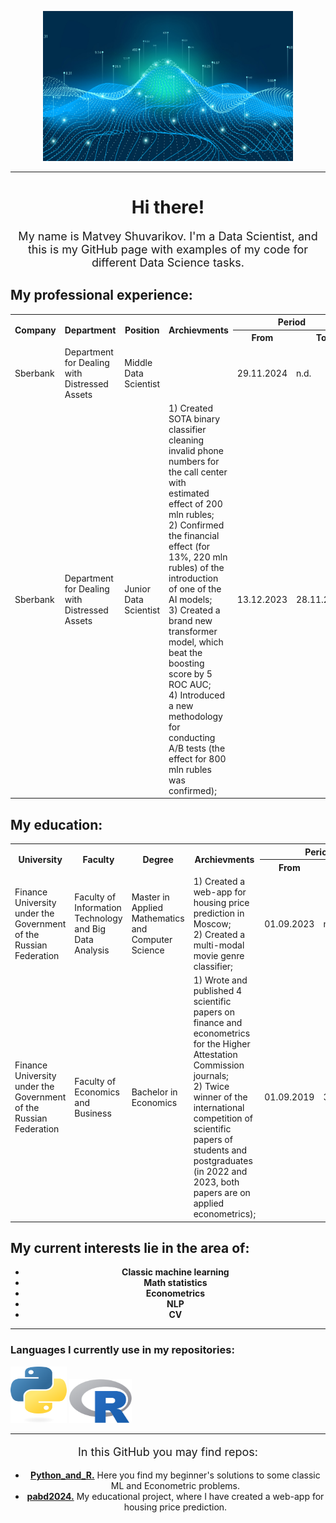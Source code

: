 <p></p>
<div id="header" align="center">
<img src="https://github.com/MathewShuvarikov/MathewShuvarikov/blob/main/data-science-new-banner.jpg" width="400" height="240"/>
</div>
<p></p>
<hr/>
<h1 style="text-align: center">Hi there!</h1>
<p style="font-size: 18px; text-align: center">My name is Matvey Shuvarikov. I'm a Data Scientist, and this is my GitHub page with examples of my code for different Data Science tasks.</a> 
<h2>My professional experience:</h2>
<table>
<tr>
  <th rowspan="2">Company</th>
  <th rowspan="2">Department</th>
  <th rowspan="2">Position</th>
  <th rowspan="2">Archievments</th>
  <th colspan="2">Period</th>
</tr> 
<tr> 
 <th>From</th>
 <th>To</th>
</tr> 
<tr>
  <td>Sberbank</td>
  <td>Department for Dealing with Distressed Assets</td>
  <td>Middle Data Scientist</td>
  <td>
  <td>29.11.2024</td>
  <td>n.d.</td>
</tr>
<tr>
  <td>Sberbank</td>
  <td>Department for Dealing with Distressed Assets</td>
  <td>Junior Data Scientist</td>
  <td>1) Created SOTA binary classifier cleaning invalid phone numbers for the call center with estimated effect of 200 mln rubles;<br>
2) Confirmed the financial effect (for 13%, 220 mln rubles) of the introduction of one of the AI models;<br>
3) Created a brand new transformer model, which beat the boosting score by 5 ROC AUC;<br>
4) Introduced a new methodology for conducting A/B tests (the effect for 800 mln rubles was confirmed);</td>
  <td>13.12.2023</td>
  <td>28.11.2024</td>
</tr>
</table>
<h2>My education:</h2>
<table>
<tr>
  <th rowspan="2">University</th>
  <th rowspan="2">Faculty</th>
  <th rowspan="2">Degree</th>
  <th rowspan="2">Archievments</th>
  <th colspan="2">Period</th>
</tr> 
<tr> 
 <th>From</th>
 <th>To</th>
</tr> 
<tr>
  <td>Finance University under the Government of the Russian Federation</td>
  <td>Faculty of Information Technology and Big Data Analysis</td>
  <td>Master in Applied Mathematics and Computer Science</td>
  <td> 1) Created a web-app for housing price prediction in Moscow; <br>
  2) Created a multi-modal movie genre classifier; <br>
  </td>
  <td>01.09.2023</td>
  <td>n.d.</td>
</tr> 
<tr>
  <td>Finance University under the Government of the Russian Federation</td>
  <td>Faculty of Economics and Business</td>
  <td>Bachelor in Economics</td>
  <td>1) Wrote and published 4 scientific papers on finance and econometrics for the Higher Attestation Commission journals;<br>
2) Twice winner of the international competition of scientific papers of students and postgraduates (in 2022 and 2023, both papers are on applied econometrics); <br></td>
  <td>01.09.2019</td>
  <td>31.08.2023</td>
</tr> 
</table>
</ul>
<h2>My current interests lie in the area of:</h2>
<ul style="list-style-type: disc; text-align: center;">
    <li><strong> Classic machine learning</a></strong>
    <li><strong>Math statistics</a></strong>
    <li><strong>Econometrics</a></strong>
    <li><strong>NLP</a></strong>
    <li><strong>CV</a></strong>
</ul>
</p>
<hr/>
<h3>Languages I currently use in my repositories:</h3>
<div class="image-container">
    <img src="https://github.com/MathewShuvarikov/MathewShuvarikov/blob/main/python-logo-only.png" width="90" height="90"/>
    <img src="https://github.com/MathewShuvarikov/MathewShuvarikov/blob/main/R_symbol.png" width="100" height="70"/>
</div>
<hr/>
<p style="font-size: 18px; text-align: center">In this GitHub you may find repos:</p>
<ul style="list-style-type: disc; text-align: center;">
    <li><strong><a href="https://github.com/MathewShuvarikov/Python_and_R">Python_and_R.</a></strong> Here you find my beginner's solutions to some classic ML and Econometric problems.</li>
    <li><strong><a href="https://github.com/MathewShuvarikov/pabd24">pabd2024.</a></strong> My educational project, where I have created a web-app for housing price prediction.</li>
</ul>
